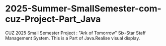 # 2025-Summer-SmallSemester-com-cuz-Project-Part_Java
CUZ 2025 Small Semester Project : "Ark of Tomorrow" Six-Star Staff Management System. This is a Part of Java.Realise visual display.
